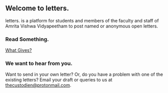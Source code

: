 ## Welcome to letters.

letters. is a platform for students and members of the faculty and staff of Amrita Vishwa Vidyapeetham to post named or anonymous open letters.

### Read Something.

[What Gives?](/posts/post1.md)

### We want to hear from you.

Want to send in your own letter? Or, do you have a problem with one of the existing letters? Email your draft or queries to us at [thecustodien@protonmail.com](thecustodien@protonmail.com).
